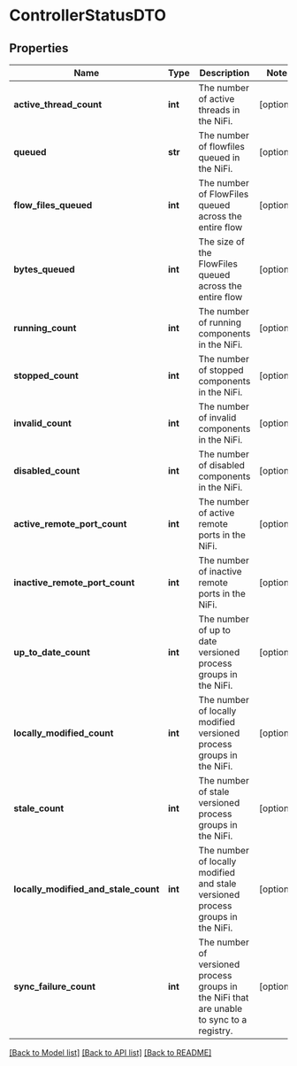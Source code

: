 # ControllerStatusDTO

## Properties
Name | Type | Description | Notes
------------ | ------------- | ------------- | -------------
**active_thread_count** | **int** | The number of active threads in the NiFi. | [optional] 
**queued** | **str** | The number of flowfiles queued in the NiFi. | [optional] 
**flow_files_queued** | **int** | The number of FlowFiles queued across the entire flow | [optional] 
**bytes_queued** | **int** | The size of the FlowFiles queued across the entire flow | [optional] 
**running_count** | **int** | The number of running components in the NiFi. | [optional] 
**stopped_count** | **int** | The number of stopped components in the NiFi. | [optional] 
**invalid_count** | **int** | The number of invalid components in the NiFi. | [optional] 
**disabled_count** | **int** | The number of disabled components in the NiFi. | [optional] 
**active_remote_port_count** | **int** | The number of active remote ports in the NiFi. | [optional] 
**inactive_remote_port_count** | **int** | The number of inactive remote ports in the NiFi. | [optional] 
**up_to_date_count** | **int** | The number of up to date versioned process groups in the NiFi. | [optional] 
**locally_modified_count** | **int** | The number of locally modified versioned process groups in the NiFi. | [optional] 
**stale_count** | **int** | The number of stale versioned process groups in the NiFi. | [optional] 
**locally_modified_and_stale_count** | **int** | The number of locally modified and stale versioned process groups in the NiFi. | [optional] 
**sync_failure_count** | **int** | The number of versioned process groups in the NiFi that are unable to sync to a registry. | [optional] 

[[Back to Model list]](../README.md#documentation-for-models) [[Back to API list]](../README.md#documentation-for-api-endpoints) [[Back to README]](../README.md)


